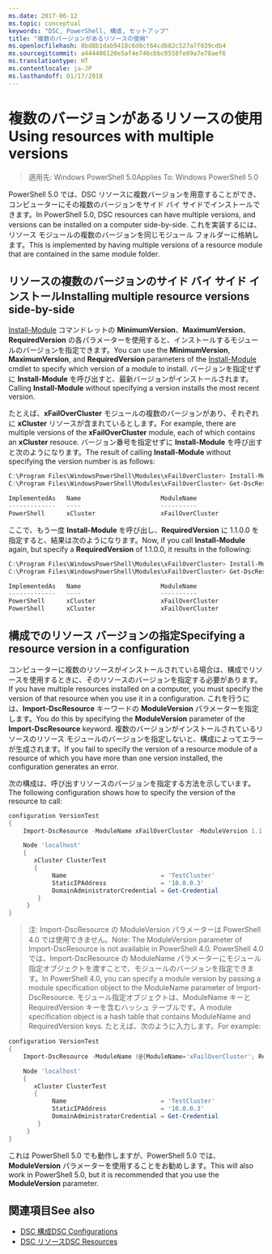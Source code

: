 ```yaml
---
ms.date: 2017-06-12
ms.topic: conceptual
keywords: "DSC, PowerShell, 構成, セットアップ"
title: "複数のバージョンがあるリソースの使用"
ms.openlocfilehash: 8bd8b1dab9418c6d8cf64cd682c527a7f039cdb4
ms.sourcegitcommit: a444406120e5af4e746cbbc0558fe89a7e78aef6
ms.translationtype: HT
ms.contentlocale: ja-JP
ms.lasthandoff: 01/17/2018
---
```

# <a name="using-resources-with-multiple-versions"></a><span data-ttu-id="0731c-103">複数のバージョンがあるリソースの使用</span><span class="sxs-lookup"><span data-stu-id="0731c-103">Using resources with multiple versions</span></span>

> <span data-ttu-id="0731c-104">適用先: Windows PowerShell 5.0</span><span class="sxs-lookup"><span data-stu-id="0731c-104">Applies To: Windows PowerShell 5.0</span></span>

<span data-ttu-id="0731c-105">PowerShell 5.0 では、DSC リソースに複数バージョンを用意することができ、コンピューターにその複数のバージョンをサイド バイ サイドでインストールできます。</span><span class="sxs-lookup"><span data-stu-id="0731c-105">In PowerShell 5.0, DSC resources can have multiple versions, and versions can be installed on a computer side-by-side.</span></span> <span data-ttu-id="0731c-106">これを実装するには、リソース モジュールの複数のバージョンを同じモジュール フォルダーに格納します。</span><span class="sxs-lookup"><span data-stu-id="0731c-106">This is implemented by having multiple versions of a resource module that are contained in the same module folder.</span></span>

## <a name="installing-multiple-resource-versions-side-by-side"></a><span data-ttu-id="0731c-107">リソースの複数のバージョンのサイド バイ サイド インストール</span><span class="sxs-lookup"><span data-stu-id="0731c-107">Installing multiple resource versions side-by-side</span></span>

<span data-ttu-id="0731c-108">[Install-Module](https://technet.microsoft.com/en-us/library/dn807162.aspx) コマンドレットの **MinimumVersion**、**MaximumVersion**、**RequiredVersion** の各パラメーターを使用すると、インストールするモジュールのバージョンを指定できます。</span><span class="sxs-lookup"><span data-stu-id="0731c-108">You can use the **MinimumVersion**, **MaximumVersion**, and **RequiredVersion** parameters of the [Install-Module](https://technet.microsoft.com/en-us/library/dn807162.aspx) cmdlet to specify which version of a module to install.</span></span> <span data-ttu-id="0731c-109">バージョンを指定せずに **Install-Module** を呼び出すと、最新バージョンがインストールされます。</span><span class="sxs-lookup"><span data-stu-id="0731c-109">Calling **Install-Module** without specifying a version installs the most recent version.</span></span>

<span data-ttu-id="0731c-110">たとえば、**xFailOverCluster** モジュールの複数のバージョンがあり、それぞれに **xCluster** リソースが含まれているとします。</span><span class="sxs-lookup"><span data-stu-id="0731c-110">For example, there are multiple versions of the **xFailOverCluster** module, each of which contains an **xCluster** resouce.</span></span> <span data-ttu-id="0731c-111">バージョン番号を指定せずに **Install-Module** を呼び出すと次のようになります。</span><span class="sxs-lookup"><span data-stu-id="0731c-111">The result of calling **Install-Module** without specifying the version number is as follows:</span></span>

```powershell
C:\Program Files\WindowsPowerShell\Modules\xFailOverCluster> Install-Module xFailOverCluster
C:\Program Files\WindowsPowerShell\Modules\xFailOverCluster> Get-DscResource xCluster

ImplementedAs   Name                      ModuleName                     Version    Properties
-------------   ----                      ----------                     -------    ----------
PowerShell      xCluster                  xFailOverCluster               1.2.0.0    {DomainAdministratorCredential, ...
```

<span data-ttu-id="0731c-112">ここで、もう一度 **Install-Module** を呼び出し、**RequiredVersion** に 1.1.0.0 を指定すると、結果は次のようになります。</span><span class="sxs-lookup"><span data-stu-id="0731c-112">Now, if you call **Install-Module** again, but specify a **RequiredVersion** of 1.1.0.0, it results in the following:</span></span>

```powershell
C:\Program Files\WindowsPowerShell\Modules\xFailOverCluster> Install-Module xFailOverCluster -RequiredVersion 1.1
C:\Program Files\WindowsPowerShell\Modules\xFailOverCluster> Get-DscResource xCluster

ImplementedAs   Name                      ModuleName                     Version    Properties
-------------   ----                      ----------                     -------    ----------
PowerShell      xCluster                  xFailOverCluster               1.1        {DomainAdministratorCredential, Name, ...
PowerShell      xCluster                  xFailOverCluster               1.2.0.0    {DomainAdministratorCredential, Name, ...
```

## <a name="specifying-a-resource-version-in-a-configuration"></a><span data-ttu-id="0731c-113">構成でのリソース バージョンの指定</span><span class="sxs-lookup"><span data-stu-id="0731c-113">Specifying a resource version in a configuration</span></span>

<span data-ttu-id="0731c-114">コンピューターに複数のリソースがインストールされている場合は、構成でリソースを使用するときに、そのリソースのバージョンを指定する必要があります。</span><span class="sxs-lookup"><span data-stu-id="0731c-114">If you have multiple resources installed on a computer, you must specify the version of that resource when you use it in a configuration.</span></span> <span data-ttu-id="0731c-115">これを行うには、**Import-DscResource** キーワードの **ModuleVersion** パラメーターを指定します。</span><span class="sxs-lookup"><span data-stu-id="0731c-115">You do this by specifying the **ModuleVersion** parameter of the **Import-DscResource** keyword.</span></span> <span data-ttu-id="0731c-116">複数のバージョンがインストールされているリソースのリソース モジュールのバージョンを指定しないと、構成によってエラーが生成されます。</span><span class="sxs-lookup"><span data-stu-id="0731c-116">If you fail to specify the version of a resource module of a resource of which you have more than one version installed, the configuration generates an error.</span></span>

<span data-ttu-id="0731c-117">次の構成は、呼び出すリソースのバージョンを指定する方法を示しています。</span><span class="sxs-lookup"><span data-stu-id="0731c-117">The following configuration shows how to specify the version of the resource to call:</span></span>

```powershell
configuration VersionTest
{
    Import-DscResource -ModuleName xFailOverCluster -ModuleVersion 1.1

    Node 'localhost'
    {
       xCluster ClusterTest
       {
            Name                          = 'TestCluster'
            StaticIPAddress               = '10.0.0.3'
            DomainAdministratorCredential = Get-Credential
        }
     }
}     
```

><span data-ttu-id="0731c-118">注: Import-DscResource の ModuleVersion パラメーターは PowerShell 4.0 では使用できません。</span><span class="sxs-lookup"><span data-stu-id="0731c-118">Note: The ModuleVersion parameter of Import-DscResource is not available in PowerShell 4.0.</span></span> <span data-ttu-id="0731c-119">PowerShell 4.0 では、Import-DscResource の ModuleName パラメーターにモジュール指定オブジェクトを渡すことで、モジュールのバージョンを指定できます。</span><span class="sxs-lookup"><span data-stu-id="0731c-119">In PowerShell 4.0, you can specify a module version by passing a module specification object to the ModuleName parameter of Import-DscResource.</span></span> <span data-ttu-id="0731c-120">モジュール指定オブジェクトは、ModuleName キーと RequiredVersion キーを含むハッシュ テーブルです。</span><span class="sxs-lookup"><span data-stu-id="0731c-120">A module specification object is a hash table that contains ModuleName and RequiredVersion  keys.</span></span> <span data-ttu-id="0731c-121">たとえば、次のように入力します。</span><span class="sxs-lookup"><span data-stu-id="0731c-121">For example:</span></span>

```powershell
configuration VersionTest
{
    Import-DscResource -ModuleName (@{ModuleName='xFailOverCluster'; RequiredVersion='1.1'} )

    Node 'localhost'
    {
       xCluster ClusterTest
       {
            Name                          = 'TestCluster'
            StaticIPAddress               = '10.0.0.3'
            DomainAdministratorCredential = Get-Credential
        }
     }
}     
```

<span data-ttu-id="0731c-122">これは PowerShell 5.0 でも動作しますが、PowerShell 5.0 では、**ModuleVersion** パラメーターを使用することをお勧めします。</span><span class="sxs-lookup"><span data-stu-id="0731c-122">This will also work in PowerShell 5.0, but it is recommended that you use the **ModuleVersion** parameter.</span></span>

## <a name="see-also"></a><span data-ttu-id="0731c-123">関連項目</span><span class="sxs-lookup"><span data-stu-id="0731c-123">See also</span></span>
* [<span data-ttu-id="0731c-124">DSC 構成</span><span class="sxs-lookup"><span data-stu-id="0731c-124">DSC Configurations</span></span>](configurations.md)
* [<span data-ttu-id="0731c-125">DSC リソース</span><span class="sxs-lookup"><span data-stu-id="0731c-125">DSC Resources</span></span>](resources.md)

